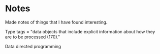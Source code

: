 # Notes

Made notes of things that I have found interesting.

Type tags = "data objects that include explicit information about how they are to be processed (170)."

Data directed programming
